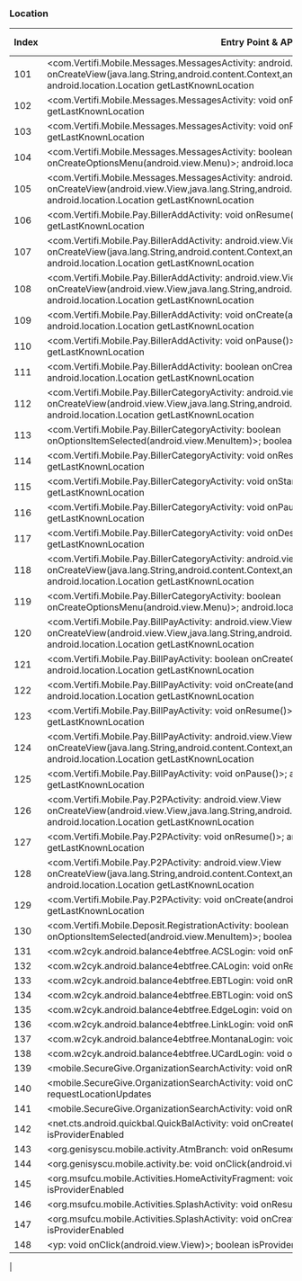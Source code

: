 ### Location
| Index | Entry Point & APIs | Screen shot | Resource id | Label |
| ------------- | ------------- | ------------- |-------------|-------------|
| 101 | <com.Vertifi.Mobile.Messages.MessagesActivity: android.view.View onCreateView(java.lang.String,android.content.Context,android.util.AttributeSet)>; android.location.Location getLastKnownLocation | ![](D:\COSMOS\output\py\Play_win8\Finance\com.Vertifi.DeposZip.P314089681\com.Vertifi.Mobile.Messages.MessagesActivity.png) |  | |
| 102 | <com.Vertifi.Mobile.Messages.MessagesActivity: void onResume()>; android.location.Location getLastKnownLocation | ![](D:\COSMOS\output\py\Play_win8\Finance\com.Vertifi.DeposZip.P314089681\com.Vertifi.Mobile.Messages.MessagesActivity.png) |  | |
| 103 | <com.Vertifi.Mobile.Messages.MessagesActivity: void onPause()>; android.location.Location getLastKnownLocation | ![](D:\COSMOS\output\py\Play_win8\Finance\com.Vertifi.DeposZip.P314089681\com.Vertifi.Mobile.Messages.MessagesActivity.png) |  | |
| 104 | <com.Vertifi.Mobile.Messages.MessagesActivity: boolean onCreateOptionsMenu(android.view.Menu)>; android.location.Location getLastKnownLocation | ![](D:\COSMOS\output\py\Play_win8\Finance\com.Vertifi.DeposZip.P314089681\com.Vertifi.Mobile.Messages.MessagesActivity.png) |  | |
| 105 | <com.Vertifi.Mobile.Messages.MessagesActivity: android.view.View onCreateView(android.view.View,java.lang.String,android.content.Context,android.util.AttributeSet)>; android.location.Location getLastKnownLocation | ![](D:\COSMOS\output\py\Play_win8\Finance\com.Vertifi.DeposZip.P314089681\com.Vertifi.Mobile.Messages.MessagesActivity.png) |  | |
| 106 | <com.Vertifi.Mobile.Pay.BillerAddActivity: void onResume()>; android.location.Location getLastKnownLocation | ![](D:\COSMOS\output\py\Play_win8\Finance\com.Vertifi.DeposZip.P314089681\com.Vertifi.Mobile.Pay.BillerAddActivity.png) |  | |
| 107 | <com.Vertifi.Mobile.Pay.BillerAddActivity: android.view.View onCreateView(java.lang.String,android.content.Context,android.util.AttributeSet)>; android.location.Location getLastKnownLocation | ![](D:\COSMOS\output\py\Play_win8\Finance\com.Vertifi.DeposZip.P314089681\com.Vertifi.Mobile.Pay.BillerAddActivity.png) |  | |
| 108 | <com.Vertifi.Mobile.Pay.BillerAddActivity: android.view.View onCreateView(android.view.View,java.lang.String,android.content.Context,android.util.AttributeSet)>; android.location.Location getLastKnownLocation | ![](D:\COSMOS\output\py\Play_win8\Finance\com.Vertifi.DeposZip.P314089681\com.Vertifi.Mobile.Pay.BillerAddActivity.png) |  | |
| 109 | <com.Vertifi.Mobile.Pay.BillerAddActivity: void onCreate(android.os.Bundle)>; android.location.Location getLastKnownLocation | ![](D:\COSMOS\output\py\Play_win8\Finance\com.Vertifi.DeposZip.P314089681\com.Vertifi.Mobile.Pay.BillerAddActivity.png) |  | |
| 110 | <com.Vertifi.Mobile.Pay.BillerAddActivity: void onPause()>; android.location.Location getLastKnownLocation | ![](D:\COSMOS\output\py\Play_win8\Finance\com.Vertifi.DeposZip.P314089681\com.Vertifi.Mobile.Pay.BillerAddActivity.png) |  | |
| 111 | <com.Vertifi.Mobile.Pay.BillerAddActivity: boolean onCreateOptionsMenu(android.view.Menu)>; android.location.Location getLastKnownLocation | ![](D:\COSMOS\output\py\Play_win8\Finance\com.Vertifi.DeposZip.P314089681\com.Vertifi.Mobile.Pay.BillerAddActivity.png) |  | |
| 112 | <com.Vertifi.Mobile.Pay.BillerCategoryActivity: android.view.View onCreateView(android.view.View,java.lang.String,android.content.Context,android.util.AttributeSet)>; android.location.Location getLastKnownLocation | ![](D:\COSMOS\output\py\Play_win8\Finance\com.Vertifi.DeposZip.P314089681\com.Vertifi.Mobile.Pay.BillerCategoryActivity.png) |  | |
| 113 | <com.Vertifi.Mobile.Pay.BillerCategoryActivity: boolean onOptionsItemSelected(android.view.MenuItem)>; boolean isProviderEnabled | ![](D:\COSMOS\output\py\Play_win8\Finance\com.Vertifi.Mobile.P231381116\com.Vertifi.Mobile.Pay.BillerCategoryActivity.png) |  | |
| 114 | <com.Vertifi.Mobile.Pay.BillerCategoryActivity: void onResume()>; android.location.Location getLastKnownLocation | ![](D:\COSMOS\output\py\Play_win8\Finance\com.Vertifi.DeposZip.P314089681\com.Vertifi.Mobile.Pay.BillerCategoryActivity.png) |  | |
| 115 | <com.Vertifi.Mobile.Pay.BillerCategoryActivity: void onStart()>; android.location.Location getLastKnownLocation | ![](D:\COSMOS\output\py\Play_win8\Finance\com.Vertifi.DeposZip.P314089681\com.Vertifi.Mobile.Pay.BillerCategoryActivity.png) |  | |
| 116 | <com.Vertifi.Mobile.Pay.BillerCategoryActivity: void onPause()>; android.location.Location getLastKnownLocation | ![](D:\COSMOS\output\py\Play_win8\Finance\com.Vertifi.DeposZip.P314089681\com.Vertifi.Mobile.Pay.BillerCategoryActivity.png) |  | |
| 117 | <com.Vertifi.Mobile.Pay.BillerCategoryActivity: void onDestroy()>; android.location.Location getLastKnownLocation | ![](D:\COSMOS\output\py\Play_win8\Finance\com.Vertifi.DeposZip.P314089681\com.Vertifi.Mobile.Pay.BillerCategoryActivity.png) |  | |
| 118 | <com.Vertifi.Mobile.Pay.BillerCategoryActivity: android.view.View onCreateView(java.lang.String,android.content.Context,android.util.AttributeSet)>; android.location.Location getLastKnownLocation | ![](D:\COSMOS\output\py\Play_win8\Finance\com.Vertifi.DeposZip.P314089681\com.Vertifi.Mobile.Pay.BillerCategoryActivity.png) |  | |
| 119 | <com.Vertifi.Mobile.Pay.BillerCategoryActivity: boolean onCreateOptionsMenu(android.view.Menu)>; android.location.Location getLastKnownLocation | ![](D:\COSMOS\output\py\Play_win8\Finance\com.Vertifi.DeposZip.P314089681\com.Vertifi.Mobile.Pay.BillerCategoryActivity.png) |  | |
| 120 | <com.Vertifi.Mobile.Pay.BillPayActivity: android.view.View onCreateView(android.view.View,java.lang.String,android.content.Context,android.util.AttributeSet)>; android.location.Location getLastKnownLocation | ![](D:\COSMOS\output\py\Play_win8\Finance\com.Vertifi.DeposZip.P314089681\com.Vertifi.Mobile.Pay.BillPayActivity.png) |  | |
| 121 | <com.Vertifi.Mobile.Pay.BillPayActivity: boolean onCreateOptionsMenu(android.view.Menu)>; android.location.Location getLastKnownLocation | ![](D:\COSMOS\output\py\Play_win8\Finance\com.Vertifi.DeposZip.P314089681\com.Vertifi.Mobile.Pay.BillPayActivity.png) |  | |
| 122 | <com.Vertifi.Mobile.Pay.BillPayActivity: void onCreate(android.os.Bundle)>; android.location.Location getLastKnownLocation | ![](D:\COSMOS\output\py\Play_win8\Finance\com.Vertifi.DeposZip.P314089681\com.Vertifi.Mobile.Pay.BillPayActivity.png) |  | |
| 123 | <com.Vertifi.Mobile.Pay.BillPayActivity: void onResume()>; android.location.Location getLastKnownLocation | ![](D:\COSMOS\output\py\Play_win8\Finance\com.Vertifi.DeposZip.P314089681\com.Vertifi.Mobile.Pay.BillPayActivity.png) |  | |
| 124 | <com.Vertifi.Mobile.Pay.BillPayActivity: android.view.View onCreateView(java.lang.String,android.content.Context,android.util.AttributeSet)>; android.location.Location getLastKnownLocation | ![](D:\COSMOS\output\py\Play_win8\Finance\com.Vertifi.DeposZip.P314089681\com.Vertifi.Mobile.Pay.BillPayActivity.png) |  | |
| 125 | <com.Vertifi.Mobile.Pay.BillPayActivity: void onPause()>; android.location.Location getLastKnownLocation | ![](D:\COSMOS\output\py\Play_win8\Finance\com.Vertifi.DeposZip.P314089681\com.Vertifi.Mobile.Pay.BillPayActivity.png) |  | |
| 126 | <com.Vertifi.Mobile.Pay.P2PActivity: android.view.View onCreateView(android.view.View,java.lang.String,android.content.Context,android.util.AttributeSet)>; android.location.Location getLastKnownLocation | ![](D:\COSMOS\output\py\Play_win8\Finance\com.Vertifi.DeposZip.P314089681\com.Vertifi.Mobile.Pay.P2PActivity.png) |  | |
| 127 | <com.Vertifi.Mobile.Pay.P2PActivity: void onResume()>; android.location.Location getLastKnownLocation | ![](D:\COSMOS\output\py\Play_win8\Finance\com.Vertifi.DeposZip.P314089681\com.Vertifi.Mobile.Pay.P2PActivity.png) |  | |
| 128 | <com.Vertifi.Mobile.Pay.P2PActivity: android.view.View onCreateView(java.lang.String,android.content.Context,android.util.AttributeSet)>; android.location.Location getLastKnownLocation | ![](D:\COSMOS\output\py\Play_win8\Finance\com.Vertifi.DeposZip.P314089681\com.Vertifi.Mobile.Pay.P2PActivity.png) |  | |
| 129 | <com.Vertifi.Mobile.Pay.P2PActivity: void onCreate(android.os.Bundle)>; android.location.Location getLastKnownLocation | ![](D:\COSMOS\output\py\Play_win8\Finance\com.Vertifi.DeposZip.P314089681\com.Vertifi.Mobile.Pay.P2PActivity.png) |  | |
| 130 | <com.Vertifi.Mobile.Deposit.RegistrationActivity: boolean onOptionsItemSelected(android.view.MenuItem)>; boolean isProviderEnabled | ![](D:\COSMOS\output\py\Play_win8\Finance\com.Vertifi.Mobile.P231381116\com.Vertifi.Mobile.Deposit.RegistrationActivity.png) |  | |
| 131 | <com.w2cyk.android.balance4ebtfree.ACSLogin: void onResume()>; java.util.List getProviders | ![](D:\COSMOS\output\py\Play_win8\Finance\com.w2cyk.android.balance4ebtfree\com.w2cyk.android.balance4ebtfree.ACSLogin.png) |  | F |
| 132 | <com.w2cyk.android.balance4ebtfree.CALogin: void onResume()>; java.util.List getProviders | ![](D:\COSMOS\output\py\Play_win8\Finance\com.w2cyk.android.balance4ebtfree\com.w2cyk.android.balance4ebtfree.CALogin.png) |  | F |
| 133 | <com.w2cyk.android.balance4ebtfree.EBTLogin: void onResume()>; java.util.List getProviders | ![](D:\COSMOS\output\py\Play_win8\Finance\com.w2cyk.android.balance4ebtfree\com.w2cyk.android.balance4ebtfree.EBTLogin.png) |  | F |
| 134 | <com.w2cyk.android.balance4ebtfree.EBTLogin: void onStart()>; java.util.List getProviders | ![](D:\COSMOS\output\py\Play_win8\Finance\com.w2cyk.android.balance4ebtfree\com.w2cyk.android.balance4ebtfree.EBTLogin.png) |  | F |
| 135 | <com.w2cyk.android.balance4ebtfree.EdgeLogin: void onResume()>; java.util.List getProviders | ![](D:\COSMOS\output\py\Play_win8\Finance\com.w2cyk.android.balance4ebtfree\com.w2cyk.android.balance4ebtfree.EdgeLogin.png) |  | F |
| 136 | <com.w2cyk.android.balance4ebtfree.LinkLogin: void onResume()>; java.util.List getProviders | ![](D:\COSMOS\output\py\Play_win8\Finance\com.w2cyk.android.balance4ebtfree\com.w2cyk.android.balance4ebtfree.LinkLogin.png) |  | F |
| 137 | <com.w2cyk.android.balance4ebtfree.MontanaLogin: void onResume()>; java.util.List getProviders | ![](D:\COSMOS\output\py\Play_win8\Finance\com.w2cyk.android.balance4ebtfree\com.w2cyk.android.balance4ebtfree.MontanaLogin.png) |  | F |
| 138 | <com.w2cyk.android.balance4ebtfree.UCardLogin: void onResume()>; java.util.List getProviders | ![](D:\COSMOS\output\py\Play_win8\Finance\com.w2cyk.android.balance4ebtfree\com.w2cyk.android.balance4ebtfree.UCardLogin.png) |  | F |
| 139 | <mobile.SecureGive.OrganizationSearchActivity: void onResume()>; void requestLocationUpdates | ![](D:\COSMOS\output\py\Play_win8\Finance\mobile.SecureGive\mobile.SecureGive.OrganizationSearchActivity.png) |  | T |
| 140 | <mobile.SecureGive.OrganizationSearchActivity: void onCreate(android.os.Bundle)>; void requestLocationUpdates | ![](D:\COSMOS\output\py\Play_win8\Finance\mobile.SecureGive\mobile.SecureGive.OrganizationSearchActivity.png) |  | T |
| 141 | <mobile.SecureGive.OrganizationSearchActivity: void onRestart()>; void requestLocationUpdates | ![](D:\COSMOS\output\py\Play_win8\Finance\mobile.SecureGive\mobile.SecureGive.OrganizationSearchActivity.png) |  | T |
| 142 | <net.cts.android.quickbal.QuickBalActivity: void onCreate(android.os.Bundle)>; boolean isProviderEnabled | ![](D:\COSMOS\output\py\Play_win8\Finance\net.cts.android.centralbank\net.cts.android.quickbal.QuickBalActivity.png) |  | |
| 143 | <org.genisyscu.mobile.activity.AtmBranch: void onResume()>; java.lang.String getBestProvider | ![](D:\COSMOS\output\py\Play_win8\Finance\org.genisyscu.mobile\org.genisyscu.mobile.activity.AtmBranch.png) |  | T |
| 144 | <org.genisyscu.mobile.activity.be: void onClick(android.view.View)>; boolean isProviderEnabled | ![](D:\COSMOS\output\py\Play_win8\Finance\org.genisyscu.mobile\org.genisyscu.mobile.activity.AtmBranch.png) |  | T |
| 145 | <org.msufcu.mobile.Activities.HomeActivityFragment: void onCreate(android.os.Bundle)>; boolean isProviderEnabled | ![](D:\COSMOS\output\py\Play_win8\Finance\org.msufcu.mobile\org.msufcu.mobile.Activities.HomeActivityFragment.png) |  | |
| 146 | <org.msufcu.mobile.Activities.SplashActivity: void onResume()>; boolean isProviderEnabled | ![](D:\COSMOS\output\py\Play_win8\Finance\org.msufcu.mobile\org.msufcu.mobile.Activities.SplashActivity.png) |  | |
| 147 | <org.msufcu.mobile.Activities.SplashActivity: void onCreate(android.os.Bundle)>; boolean isProviderEnabled | ![](D:\COSMOS\output\py\Play_win8\Finance\org.msufcu.mobile\org.msufcu.mobile.Activities.SplashActivity.png) |  | |
| 148 | <yp: void onClick(android.view.View)>; boolean isProviderEnabled | ![](D:\COSMOS\output\py\Play_win8\Finance\org.navyfederal.visabuxx\com.devicefidelity.app.visabuxx.ui.locator.LocatorActivity.png) |  | T
|
